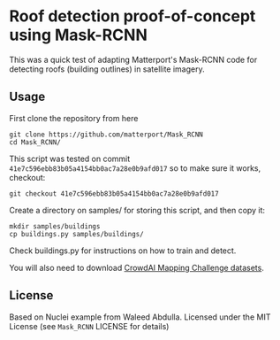 # Roof detection proof-of-concept using Mask-RCNN

This was a quick test of adapting Matterport's Mask-RCNN code for detecting
roofs (building outlines) in satellite imagery.

## Usage

First clone the repository from here

    git clone https://github.com/matterport/Mask_RCNN
    cd Mask_RCNN/

This script was tested on commit `41e7c596ebb83b05a4154bb0ac7a28e0b9afd017`
so to make sure it works, checkout:

    git checkout 41e7c596ebb83b05a4154bb0ac7a28e0b9afd017

Create a directory on samples/ for storing this script, and then copy it:

    mkdir samples/buildings
    cp buildings.py samples/buildings/

Check buildings.py for instructions on how to train and detect.

You will also need to download [CrowdAI Mapping Challenge
datasets](https://www.crowdai.org/challenges/mapping-challenge/dataset_files).

## License

Based on Nuclei example from Waleed Abdulla.
Licensed under the MIT License (see `Mask_RCNN` LICENSE for details)
